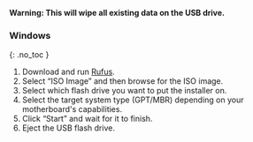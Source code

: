 **Warning: This will wipe all existing data on the USB drive.**

### Windows
{: .no_toc }

1. Download and run [Rufus](https://rufus.ie/).
2. Select “ISO Image” and then browse for the ISO image.
3. Select which flash drive you want to put the installer on.
4. Select the target system type (GPT/MBR) depending on your motherboard's capabilities.
5. Click “Start” and wait for it to finish.
6. Eject the USB flash drive.
